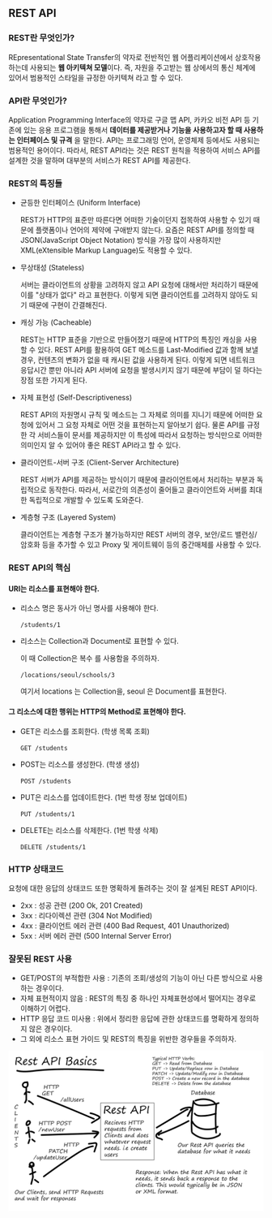 ## REST API

### REST란 무엇인가?

REpresentational State Transfer의 약자로 전반적인 웹 어플리케이션에서 상호작용하는데 사용되는 **웹 아키텍쳐 모델**이다. 즉, 자원을 주고받는 웹 상에서의 통신 체계에 있어서 범용적인 스타일을 규정한 아키텍쳐 라고 할 수 있다.

### API란 무엇인가?

Application Programming Interface의 약자로 구글 맵 API, 카카오 비전 API 등 기존에 있는 응용 프로그램을 통해서 **데이터를 제공받거나 기능을 사용하고자 할 때 사용하는 인터페이스 및 규격** 을 말한다. API는 프로그래밍 언어, 운영체제 등에서도 사용되는 범용적인 용어이다. 따라서, REST API라는 것은 REST 원칙을 적용하여 서비스 API를 설계한 것을 말하며 대부분의 서비스가 REST API를 제공한다.

### REST의 특징들

- 균등한 인터페이스 (Uniform Interface)

  REST가 HTTP의 표준만 따른다면 어떠한 기술이던지 접목하여 사용할 수 있기 때문에 플랫폼이나 언어의 제약에 구애받지 않는다. 요즘은 REST API를 정의할 때 JSON(JavaScript Object Notation) 방식을 가장 많이 사용하지만 XML(eXtensible Markup Language)도 적용할 수 있다.

- 무상태성 (Stateless)

  서버는 클라이언트의 상황을 고려하지 않고 API 요청에 대해서만 처리하기 때문에 이를 "상태가 없다" 라고 표현한다. 이렇게 되면 클라이언트를 고려하지 않아도 되기 때문에 구현이 간결해진다.

- 캐싱 가능 (Cacheable)

  REST는 HTTP 표준을 기반으로 만들어졌기 때문에 HTTP의 특징인 캐싱을 사용할 수 있다. REST API를 활용하여 GET 메소드를 Last-Modified 값과 함께 보낼 경우, 컨텐츠의 변화가 없을 때 캐시된 값을 사용하게 된다. 이렇게 되면 네트워크 응답시간 뿐만 아니라 API 서버에 요청을 발생시키지 않기 때문에 부담이 덜 하다는 장점 또한 가지게 된다.

- 자체 표현성 (Self-Descriptiveness)

  REST API의 자원명시 규칙 및 메소드는 그 자체로 의미를 지니기 때문에 어떠한 요청에 있어서 그 요청 자체로 어떤 것을 표현하는지 알아보기 쉽다. 물론 API를 규정한 각 서비스들이 문서를 제공하지만 이 특성에 따라서 요청하는 방식만으로 어떠한 의미인지 알 수 있어야 좋은 REST API라고 할 수 있다.

- 클라이언트-서버 구조 (Client-Server Architecture)

  REST 서버가 API를 제공하는 방식이기 때문에 클라이언트에서 처리하는 부분과 독립적으로 동작한다. 따라서, 서로간의 의존성이 줄어들고 클라이언트와 서버를 최대한 독립적으로 개발할 수 있도록 도와준다.

- 계층형 구조 (Layered System)

  클라이언트는 계층형 구조가 불가능하지만 REST 서버의 경우, 보안/로드 밸런싱/암호화 등을 추가할 수 있고 Proxy 및 게이트웨이 등의 중간매체를 사용할 수 있다.

### REST API의 핵심

#### URI는 리소스를 표현해야 한다.

- 리소스 명은 동사가 아닌 명사를 사용해야 한다.

  `/students/1`

- 리소스는 Collection과 Document로 표현할 수 있다.

  이 때 Collection은 복수 를 사용함을 주의하자.

  `/locations/seoul/schools/3`

  여기서 locations 는 Collection을, seoul 은 Document를 표현한다.

#### 그 리소스에 대한 행위는 HTTP의 Method로 표현해야 한다.

- GET은 리소스를 조회한다. (학생 목록 조회)

  `GET /students`

- POST는 리소스를 생성한다. (학생 생성)

  `POST /students`

- PUT은 리소스를 업데이트한다. (1번 학생 정보 업데이트)

  `PUT /students/1`

- DELETE는 리소스를 삭제한다. (1번 학생 삭제)

  `DELETE /students/1`

### HTTP 상태코드

요청에 대한 응답의 상태코드 또한 명확하게 돌려주는 것이 잘 설계된 REST API이다.

- 2xx : 성공 관련 (200 Ok, 201 Created)
- 3xx : 리다이렉션 관련 (304 Not Modified)
- 4xx : 클라이언트 에러 관련 (400 Bad Request, 401 Unauthorized)
- 5xx : 서버 에러 관련 (500 Internal Server Error)

### 잘못된 REST 사용

- GET/POST의 부적합한 사용 : 기존의 조회/생성의 기능이 아닌 다른 방식으로 사용하는 경우이다.
- 자체 표현적이지 않음 : REST의 특징 중 하나인 자체표현성에서 떨어지는 경우로 이해하기 어렵다.
- HTTP 응답 코드 미사용 : 위에서 정리한 응답에 관한 상태코드를 명확하게 정의하지 않은 경우이다.
- 그 외에 리소스 표현 가이드 및 REST의 특징을 위반한 경우들을 주의하자.

![rest](./REST.png)
